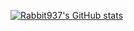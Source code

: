 
[![Rabbit937's GitHub stats](https://github-readme-stats.vercel.app/api?username=Rabbit937)](https://github.com/Rabbit937)
